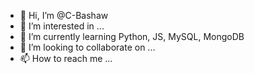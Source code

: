 - 👋 Hi, I’m @C-Bashaw
- 👀 I’m interested in ...
- 🌱 I’m currently learning Python, JS, MySQL, MongoDB
- 💞️ I’m looking to collaborate on ...
- 📫 How to reach me ...

<!---
C-Bashaw/C-Bashaw is a ✨ special ✨ repository because its `README.md` (this file) appears on your GitHub profile.
You can click the Preview link to take a look at your changes.
--->
